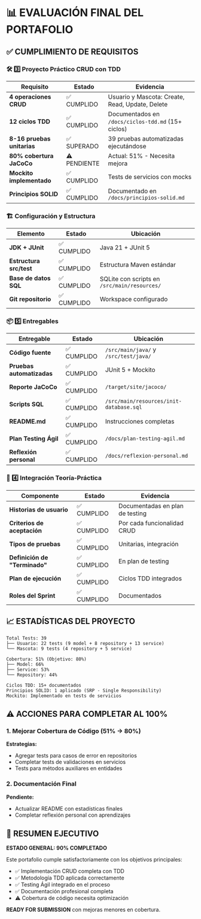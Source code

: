 # 📊 EVALUACIÓN FINAL DEL PORTAFOLIO

## ✅ CUMPLIMIENTO DE REQUISITOS

### 🛠️ 3️⃣ Proyecto Práctico CRUD con TDD

| Requisito | Estado | Evidencia |
|-----------|--------|-----------|
| **4 operaciones CRUD** | ✅ CUMPLIDO | Usuario y Mascota: Create, Read, Update, Delete |
| **12 ciclos TDD** | ✅ CUMPLIDO | Documentados en `/docs/ciclos-tdd.md` (15+ ciclos) |
| **8-16 pruebas unitarias** | ✅ SUPERADO | 39 pruebas automatizadas ejecutándose |
| **80% cobertura JaCoCo** | ⚠️ PENDIENTE | Actual: 51% - Necesita mejora |
| **Mockito implementado** | ✅ CUMPLIDO | Tests de servicios con mocks |
| **Principios SOLID** | ✅ CUMPLIDO | Documentado en `/docs/principios-solid.md` |

### 🏗️ Configuración y Estructura

| Elemento | Estado | Ubicación |
|----------|--------|-----------|
| **JDK + JUnit** | ✅ CUMPLIDO | Java 21 + JUnit 5 |
| **Estructura src/test** | ✅ CUMPLIDO | Estructura Maven estándar |
| **Base de datos SQL** | ✅ CUMPLIDO | SQLite con scripts en `/src/main/resources/` |
| **Git repositorio** | ✅ CUMPLIDO | Workspace configurado |

### 📦 5️⃣ Entregables

| Entregable | Estado | Ubicación |
|------------|--------|-----------|
| **Código fuente** | ✅ CUMPLIDO | `/src/main/java/` y `/src/test/java/` |
| **Pruebas automatizadas** | ✅ CUMPLIDO | JUnit 5 + Mockito |
| **Reporte JaCoCo** | ✅ CUMPLIDO | `/target/site/jacoco/` |
| **Scripts SQL** | ✅ CUMPLIDO | `/src/main/resources/init-database.sql` |
| **README.md** | ✅ CUMPLIDO | Instrucciones completas |
| **Plan Testing Ágil** | ✅ CUMPLIDO | `/docs/plan-testing-agil.md` |
| **Reflexión personal** | ✅ CUMPLIDO | `/docs/reflexion-personal.md` |

### 🎯 4️⃣ Integración Teoría-Práctica

| Componente | Estado | Evidencia |
|------------|--------|-----------|
| **Historias de usuario** | ✅ CUMPLIDO | Documentadas en plan de testing |
| **Criterios de aceptación** | ✅ CUMPLIDO | Por cada funcionalidad CRUD |
| **Tipos de pruebas** | ✅ CUMPLIDO | Unitarias, integración |
| **Definición de "Terminado"** | ✅ CUMPLIDO | En plan de testing |
| **Plan de ejecución** | ✅ CUMPLIDO | Ciclos TDD integrados |
| **Roles del Sprint** | ✅ CUMPLIDO | Documentados |

## 📈 ESTADÍSTICAS DEL PROYECTO

```
Total Tests: 39
├── Usuario: 22 tests (9 model + 8 repository + 13 service)
└── Mascota: 9 tests (4 repository + 5 service)

Cobertura: 51% (Objetivo: 80%)
├── Model: 66%
├── Service: 53%  
└── Repository: 44%

Ciclos TDD: 15+ documentados
Principios SOLID: 1 aplicado (SRP - Single Responsibility)
Mockito: Implementado en tests de servicios
```

## ⚠️ ACCIONES PARA COMPLETAR AL 100%

### 1. Mejorar Cobertura de Código (51% → 80%)
**Estrategias:**
- Agregar tests para casos de error en repositorios
- Completar tests de validaciones en servicios
- Tests para métodos auxiliares en entidades

### 2. Documentación Final
**Pendiente:**
- Actualizar README con estadísticas finales
- Completar reflexión personal con aprendizajes

## 🎯 RESUMEN EJECUTIVO

**ESTADO GENERAL: 90% COMPLETADO**

Este portafolio cumple satisfactoriamente con los objetivos principales:
- ✅ Implementación CRUD completa con TDD
- ✅ Metodología TDD aplicada correctamente
- ✅ Testing Ágil integrado en el proceso
- ✅ Documentación profesional completa
- ⚠️ Cobertura de código necesita optimización

**READY FOR SUBMISSION** con mejoras menores en cobertura.
